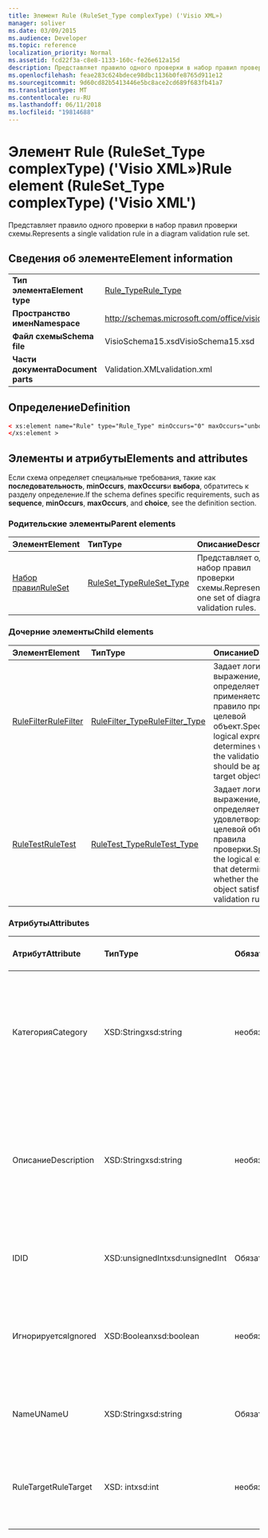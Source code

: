 ```yaml
---
title: Элемент Rule (RuleSet_Type complexType) ('Visio XML»)
manager: soliver
ms.date: 03/09/2015
ms.audience: Developer
ms.topic: reference
localization_priority: Normal
ms.assetid: fcd22f3a-c8e8-1133-160c-fe26e612a15d
description: Представляет правило одного проверки в набор правил проверки схемы.
ms.openlocfilehash: feae283c624bdece98dbc1136b0fe8765d911e12
ms.sourcegitcommit: 9d60cd82b5413446e5bc8ace2cd689f683fb41a7
ms.translationtype: MT
ms.contentlocale: ru-RU
ms.lasthandoff: 06/11/2018
ms.locfileid: "19814688"
---
```

# <a name="rule-element-rulesettype-complextype-visio-xml"></a><span data-ttu-id="fa518-103">Элемент Rule (RuleSet_Type complexType) ('Visio XML»)</span><span class="sxs-lookup"><span data-stu-id="fa518-103">Rule element (RuleSet_Type complexType) ('Visio XML')</span></span>

<span data-ttu-id="fa518-104">Представляет правило одного проверки в набор правил проверки схемы.</span><span class="sxs-lookup"><span data-stu-id="fa518-104">Represents a single validation rule in a diagram validation rule set.</span></span>
  
## <a name="element-information"></a><span data-ttu-id="fa518-105">Сведения об элементе</span><span class="sxs-lookup"><span data-stu-id="fa518-105">Element information</span></span>

|||
|:-----|:-----|
|<span data-ttu-id="fa518-106">**Тип элемента**</span><span class="sxs-lookup"><span data-stu-id="fa518-106">**Element type**</span></span> <br/> |[<span data-ttu-id="fa518-107">Rule_Type</span><span class="sxs-lookup"><span data-stu-id="fa518-107">Rule_Type</span></span>](rule_type-complextypevisio-xml.md) <br/> |
|<span data-ttu-id="fa518-108">**Пространство имен**</span><span class="sxs-lookup"><span data-stu-id="fa518-108">**Namespace**</span></span> <br/> |http://schemas.microsoft.com/office/visio/2012/main  <br/> |
|<span data-ttu-id="fa518-109">**Файл схемы**</span><span class="sxs-lookup"><span data-stu-id="fa518-109">**Schema file**</span></span> <br/> |<span data-ttu-id="fa518-110">VisioSchema15.xsd</span><span class="sxs-lookup"><span data-stu-id="fa518-110">VisioSchema15.xsd</span></span>  <br/> |
|<span data-ttu-id="fa518-111">**Части документа**</span><span class="sxs-lookup"><span data-stu-id="fa518-111">**Document parts**</span></span> <br/> |<span data-ttu-id="fa518-112">Validation.XML</span><span class="sxs-lookup"><span data-stu-id="fa518-112">validation.xml</span></span>  <br/> |
   
## <a name="definition"></a><span data-ttu-id="fa518-113">Определение</span><span class="sxs-lookup"><span data-stu-id="fa518-113">Definition</span></span>

```XML
< xs:element name="Rule" type="Rule_Type" minOccurs="0" maxOccurs="unbounded" >
</xs:element >
```

## <a name="elements-and-attributes"></a><span data-ttu-id="fa518-114">Элементы и атрибуты</span><span class="sxs-lookup"><span data-stu-id="fa518-114">Elements and attributes</span></span>

<span data-ttu-id="fa518-115">Если схема определяет специальные требования, такие как **последовательность**, **minOccurs**, **maxOccurs**и **выбора**, обратитесь к разделу определение.</span><span class="sxs-lookup"><span data-stu-id="fa518-115">If the schema defines specific requirements, such as **sequence**, **minOccurs**, **maxOccurs**, and **choice**, see the definition section.</span></span> 
  
### <a name="parent-elements"></a><span data-ttu-id="fa518-116">Родительские элементы</span><span class="sxs-lookup"><span data-stu-id="fa518-116">Parent elements</span></span>

|<span data-ttu-id="fa518-117">**Элемент**</span><span class="sxs-lookup"><span data-stu-id="fa518-117">**Element**</span></span>|<span data-ttu-id="fa518-118">**Тип**</span><span class="sxs-lookup"><span data-stu-id="fa518-118">**Type**</span></span>|<span data-ttu-id="fa518-119">**Описание**</span><span class="sxs-lookup"><span data-stu-id="fa518-119">**Description**</span></span>|
|:-----|:-----|:-----|
|[<span data-ttu-id="fa518-120">Набор правил</span><span class="sxs-lookup"><span data-stu-id="fa518-120">RuleSet</span></span>](ruleset-element-rulesets_type-complextypevisio-xml.md) <br/> |[<span data-ttu-id="fa518-121">RuleSet_Type</span><span class="sxs-lookup"><span data-stu-id="fa518-121">RuleSet_Type</span></span>](ruleset_type-complextypevisio-xml.md) <br/> |<span data-ttu-id="fa518-122">Представляет один набор правил проверки схемы.</span><span class="sxs-lookup"><span data-stu-id="fa518-122">Represents one set of diagram-validation rules.</span></span>  <br/> |
   
### <a name="child-elements"></a><span data-ttu-id="fa518-123">Дочерние элементы</span><span class="sxs-lookup"><span data-stu-id="fa518-123">Child elements</span></span>

|<span data-ttu-id="fa518-124">**Элемент**</span><span class="sxs-lookup"><span data-stu-id="fa518-124">**Element**</span></span>|<span data-ttu-id="fa518-125">**Тип**</span><span class="sxs-lookup"><span data-stu-id="fa518-125">**Type**</span></span>|<span data-ttu-id="fa518-126">**Описание**</span><span class="sxs-lookup"><span data-stu-id="fa518-126">**Description**</span></span>|
|:-----|:-----|:-----|
|[<span data-ttu-id="fa518-127">RuleFilter</span><span class="sxs-lookup"><span data-stu-id="fa518-127">RuleFilter</span></span>](rulefilter-element-rule_type-complextypevisio-xml.md) <br/> |[<span data-ttu-id="fa518-128">RuleFilter_Type</span><span class="sxs-lookup"><span data-stu-id="fa518-128">RuleFilter_Type</span></span>](rulefilter_type-complextypevisio-xml.md) <br/> |<span data-ttu-id="fa518-129">Задает логическое выражение, которое определяет, применяется ли правило проверки на целевой объект.</span><span class="sxs-lookup"><span data-stu-id="fa518-129">Specifies the logical expression that determines whether the validation rule should be applied to a target object.</span></span>  <br/> |
|[<span data-ttu-id="fa518-130">RuleTest</span><span class="sxs-lookup"><span data-stu-id="fa518-130">RuleTest</span></span>](ruletest-element-rule_type-complextypevisio-xml.md) <br/> |[<span data-ttu-id="fa518-131">RuleTest_Type</span><span class="sxs-lookup"><span data-stu-id="fa518-131">RuleTest_Type</span></span>](ruletest_type-complextypevisio-xml.md) <br/> |<span data-ttu-id="fa518-132">Задает логическое выражение, которое определяет, удовлетворяет ли целевой объект правила проверки.</span><span class="sxs-lookup"><span data-stu-id="fa518-132">Specifies the logical expression that determines whether the target object satisfies the validation rule.</span></span>  <br/> |
   
### <a name="attributes"></a><span data-ttu-id="fa518-133">Атрибуты</span><span class="sxs-lookup"><span data-stu-id="fa518-133">Attributes</span></span>

|<span data-ttu-id="fa518-134">**Атрибут**</span><span class="sxs-lookup"><span data-stu-id="fa518-134">**Attribute**</span></span>|<span data-ttu-id="fa518-135">**Тип**</span><span class="sxs-lookup"><span data-stu-id="fa518-135">**Type**</span></span>|<span data-ttu-id="fa518-136">**Обязательное**</span><span class="sxs-lookup"><span data-stu-id="fa518-136">**Required**</span></span>|<span data-ttu-id="fa518-137">**Описание**</span><span class="sxs-lookup"><span data-stu-id="fa518-137">**Description**</span></span>|<span data-ttu-id="fa518-138">**Возможные значения**</span><span class="sxs-lookup"><span data-stu-id="fa518-138">**Possible values**</span></span>|
|:-----|:-----|:-----|:-----|:-----|
|<span data-ttu-id="fa518-139">Категория</span><span class="sxs-lookup"><span data-stu-id="fa518-139">Category</span></span>  <br/> |<span data-ttu-id="fa518-140">XSD:String</span><span class="sxs-lookup"><span data-stu-id="fa518-140">xsd:string</span></span>  <br/> |<span data-ttu-id="fa518-141">необязательный</span><span class="sxs-lookup"><span data-stu-id="fa518-141">optional</span></span>  <br/> |<span data-ttu-id="fa518-142">Задает текст, отображаемый в столбце **категории** окно вопросов.</span><span class="sxs-lookup"><span data-stu-id="fa518-142">Specifies the text displayed in the **Category** column of the Issues window.</span></span> <span data-ttu-id="fa518-143">Значение по умолчанию — пустая строка.</span><span class="sxs-lookup"><span data-stu-id="fa518-143">Default is an empty string.</span></span>  <br/> |<span data-ttu-id="fa518-144">Значения типа xsd:string.</span><span class="sxs-lookup"><span data-stu-id="fa518-144">Values of the xsd:string type.</span></span>  <br/> |
|<span data-ttu-id="fa518-145">Описание</span><span class="sxs-lookup"><span data-stu-id="fa518-145">Description</span></span>  <br/> |<span data-ttu-id="fa518-146">XSD:String</span><span class="sxs-lookup"><span data-stu-id="fa518-146">xsd:string</span></span>  <br/> |<span data-ttu-id="fa518-147">необязательный</span><span class="sxs-lookup"><span data-stu-id="fa518-147">optional</span></span>  <br/> |<span data-ttu-id="fa518-148">Задает описание правила проверки, который отображается в пользовательском интерфейсе.</span><span class="sxs-lookup"><span data-stu-id="fa518-148">Specifies the description of the validation rule that appears in the user interface.</span></span> <span data-ttu-id="fa518-149">Значение по умолчанию — «Неизвестно».</span><span class="sxs-lookup"><span data-stu-id="fa518-149">Default is "Unknown".</span></span>  <br/> |<span data-ttu-id="fa518-150">Значения типа xsd:string.</span><span class="sxs-lookup"><span data-stu-id="fa518-150">Values of the xsd:string type.</span></span>  <br/> |
|<span data-ttu-id="fa518-151">ID</span><span class="sxs-lookup"><span data-stu-id="fa518-151">ID</span></span>  <br/> |<span data-ttu-id="fa518-152">XSD:unsignedInt</span><span class="sxs-lookup"><span data-stu-id="fa518-152">xsd:unsignedInt</span></span>  <br/> |<span data-ttu-id="fa518-153">Обязательный</span><span class="sxs-lookup"><span data-stu-id="fa518-153">required</span></span>  <br/> |<span data-ttu-id="fa518-154">Задает уникальный идентификатор для правила проверки.</span><span class="sxs-lookup"><span data-stu-id="fa518-154">Specifies the unique identifier for the validation rule.</span></span>  <br/> |<span data-ttu-id="fa518-155">Значения типа xsd:unsignedInt.</span><span class="sxs-lookup"><span data-stu-id="fa518-155">Values of the xsd:unsignedInt type.</span></span>  <br/> |
|<span data-ttu-id="fa518-156">Игнорируется</span><span class="sxs-lookup"><span data-stu-id="fa518-156">Ignored</span></span>  <br/> |<span data-ttu-id="fa518-157">XSD:Boolean</span><span class="sxs-lookup"><span data-stu-id="fa518-157">xsd:boolean</span></span>  <br/> |<span data-ttu-id="fa518-158">необязательный</span><span class="sxs-lookup"><span data-stu-id="fa518-158">optional</span></span>  <br/> |<span data-ttu-id="fa518-159">Указывает, учитывается ли правило проверки.</span><span class="sxs-lookup"><span data-stu-id="fa518-159">Specifies whether the validation rule is currently ignored.</span></span> <span data-ttu-id="fa518-160">Значение по умолчанию — False.</span><span class="sxs-lookup"><span data-stu-id="fa518-160">Default is False.</span></span>  <br/> |<span data-ttu-id="fa518-161">Значения типа xsd:boolean.</span><span class="sxs-lookup"><span data-stu-id="fa518-161">Values of the xsd:boolean type.</span></span>  <br/> |
|<span data-ttu-id="fa518-162">NameU</span><span class="sxs-lookup"><span data-stu-id="fa518-162">NameU</span></span>  <br/> |<span data-ttu-id="fa518-163">XSD:String</span><span class="sxs-lookup"><span data-stu-id="fa518-163">xsd:string</span></span>  <br/> |<span data-ttu-id="fa518-164">Обязательный</span><span class="sxs-lookup"><span data-stu-id="fa518-164">required</span></span>  <br/> |<span data-ttu-id="fa518-165">Задает имя универсальные правила проверки.</span><span class="sxs-lookup"><span data-stu-id="fa518-165">Specifies the universal name of the validation rule.</span></span>  <br/> |<span data-ttu-id="fa518-166">Значения типа xsd:string.</span><span class="sxs-lookup"><span data-stu-id="fa518-166">Values of the xsd:string type.</span></span>  <br/> |
|<span data-ttu-id="fa518-167">RuleTarget</span><span class="sxs-lookup"><span data-stu-id="fa518-167">RuleTarget</span></span>  <br/> |<span data-ttu-id="fa518-168">XSD: int</span><span class="sxs-lookup"><span data-stu-id="fa518-168">xsd:int</span></span>  <br/> |<span data-ttu-id="fa518-169">необязательный</span><span class="sxs-lookup"><span data-stu-id="fa518-169">optional</span></span>  <br/> |<span data-ttu-id="fa518-170">Указывает тип объекта, к которому применяется правило проверки.</span><span class="sxs-lookup"><span data-stu-id="fa518-170">Specifies the type of object to which the validation rule applies.</span></span>  <br/> |<span data-ttu-id="fa518-171">Значения типа XSD: int.</span><span class="sxs-lookup"><span data-stu-id="fa518-171">Values of the xsd:int type.</span></span>  <br/> |
   

